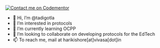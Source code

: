
[![Contact me on Codementor](https://www.codementor.io/m-badges/harikishoretadigotla/im-a-cm-g.svg)](https://www.codementor.io/@harikishoretadigotla?refer=badge)

- 👋 Hi, I’m @tadigotla
- 👀 I’m interested in protocols
- 🌱 I’m currently learning OCPP
- 💞️ I’m looking to collaborate on developing protocols for the EdTech
- 📫 To reach me, mail at harikishore[at]vivasa[dot]in


<!---
tadigotla/tadigotla is a ✨ special ✨ repository because its `README.md` (this file) appears on your GitHub profile.
You can click the Preview link to take a look at your changes.
--->
